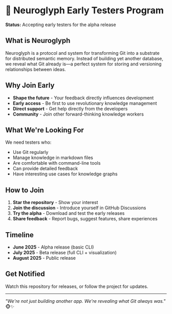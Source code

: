 # 🚀 Neuroglyph Early Testers Program

__Status:__ Accepting early testers for the alpha release

## What is Neuroglyph

Neuroglyph is a protocol and system for transforming Git into a substrate for distributed semantic memory. Instead of building yet another database, we reveal what Git already is—a perfect system for storing and versioning relationships between ideas.

## Why Join Early

- __Shape the future__ - Your feedback directly influences development
- __Early access__ - Be first to use revolutionary knowledge management
- __Direct support__ - Get help directly from the developers
- __Community__ - Join other forward-thinking knowledge workers

## What We're Looking For

We need testers who:

- Use Git regularly
- Manage knowledge in markdown files
- Are comfortable with command-line tools
- Can provide detailed feedback
- Have interesting use cases for knowledge graphs

## How to Join

1. __Star the repository__ - Show your interest
2. __Join the discussion__ - Introduce yourself in GitHub Discussions
3. __Try the alpha__ - Download and test the early releases
4. __Share feedback__ - Report bugs, suggest features, share experiences

## Timeline

- __June 2025__ - Alpha release (basic CLI)
- __July 2025__ - Beta release (full CLI + visualization)
- __August 2025__ - Public release

## Get Notified

Watch this repository for releases, or follow the project for updates.

---

_"We're not just building another app. We're revealing what Git always was."_ 🐵✨
